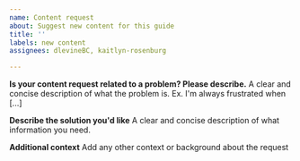 ```yaml
---
name: Content request
about: Suggest new content for this guide
title: ''
labels: new content
assignees: dlevineBC, kaitlyn-rosenburg

---
```


**Is your content request related to a problem? Please describe.**
A clear and concise description of what the problem is. Ex. I'm always frustrated when [...]

**Describe the solution you'd like**
A clear and concise description of what information you need.

**Additional context**
Add any other context or background about the request
